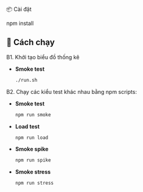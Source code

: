 📦 Cài đặt

npm install


## 🚀 Cách chạy
B1. Khởi tạo biểu đồ thống kê
- **Smoke test**  
  ```bash
  ./run.sh

B2. Chạy các kiểu test khác nhau bằng npm scripts:

- **Smoke test**  
  ```bash
  npm run smoke
- **Load test**  
  ```bash
  npm run load
- **Smoke spike**  
  ```bash
  npm run spike
- **Smoke stress**  
  ```bash
  npm run stress